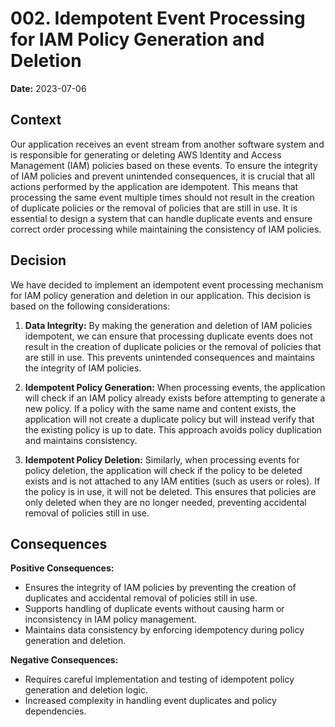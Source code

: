 # 002. Idempotent Event Processing for IAM Policy Generation and Deletion

**Date:** 2023-07-06

## Context

Our application receives an event stream from another software system and is responsible for generating or deleting AWS Identity and Access Management (IAM) policies based on these events. To ensure the integrity of IAM policies and prevent unintended consequences, it is crucial that all actions performed by the application are idempotent. This means that processing the same event multiple times should not result in the creation of duplicate policies or the removal of policies that are still in use. It is essential to design a system that can handle duplicate events and ensure correct order processing while maintaining the consistency of IAM policies.

## Decision

We have decided to implement an idempotent event processing mechanism for IAM policy generation and deletion in our application. This decision is based on the following considerations:

1. **Data Integrity:** By making the generation and deletion of IAM policies idempotent, we can ensure that processing duplicate events does not result in the creation of duplicate policies or the removal of policies that are still in use. This prevents unintended consequences and maintains the integrity of IAM policies.

2. **Idempotent Policy Generation:** When processing events, the application will check if an IAM policy already exists before attempting to generate a new policy. If a policy with the same name and content exists, the application will not create a duplicate policy but will instead verify that the existing policy is up to date. This approach avoids policy duplication and maintains consistency.

3. **Idempotent Policy Deletion:** Similarly, when processing events for policy deletion, the application will check if the policy to be deleted exists and is not attached to any IAM entities (such as users or roles). If the policy is in use, it will not be deleted. This ensures that policies are only deleted when they are no longer needed, preventing accidental removal of policies still in use.

## Consequences

**Positive Consequences:**
- Ensures the integrity of IAM policies by preventing the creation of duplicates and accidental removal of policies still in use.
- Supports handling of duplicate events without causing harm or inconsistency in IAM policy management.
- Maintains data consistency by enforcing idempotency during policy generation and deletion.

**Negative Consequences:**
- Requires careful implementation and testing of idempotent policy generation and deletion logic.
- Increased complexity in handling event duplicates and policy dependencies.
